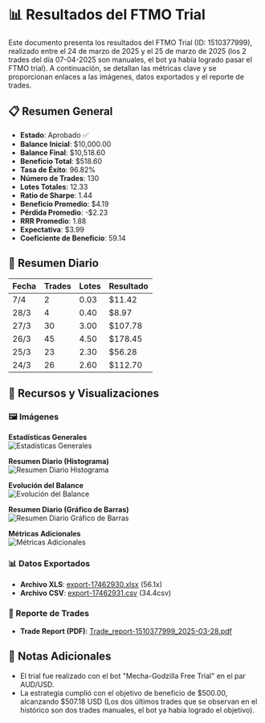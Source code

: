 # 📊 Resultados del FTMO Trial

Este documento presenta los resultados del FTMO Trial (ID: 1510377999), realizado entre el 24 de marzo de 2025 y el 25 de marzo de 2025 (los 2 trades del día 07-04-2025 son manuales, el bot ya había logrado pasar el FTMO trial). A continuación, se detallan las métricas clave y se proporcionan enlaces a las imágenes, datos exportados y el reporte de trades.

## 📋 Resumen General
- **Estado**: Aprobado ✅
- **Balance Inicial**: $10,000.00
- **Balance Final**: $10,518.60
- **Beneficio Total**: $518.60
- **Tasa de Éxito**: 96.82%
- **Número de Trades**: 130
- **Lotes Totales**: 12.33
- **Ratio de Sharpe**: 1.44
- **Beneficio Promedio**: $4.19
- **Pérdida Promedio**: -$2.23
- **RRR Promedio**: 1.88
- **Expectativa**: $3.99
- **Coeficiente de Beneficio**: 59.14

## 📅 Resumen Diario
| Fecha   | Trades | Lotes | Resultado  |
|---------|--------|-------|------------|
| 7/4     | 2      | 0.03  | $11.42     |
| 28/3    | 4      | 0.40  | $8.97      |
| 27/3    | 30     | 3.00  | $107.78    |
| 26/3    | 45     | 4.50  | $178.45    |
| 25/3    | 23     | 2.30  | $56.28     |
| 24/3    | 26     | 2.60  | $112.70    |

## 📁 Recursos y Visualizaciones
### 🖼️ Imágenes
**Estadísticas Generales**  
![Estadísticas Generales](03.png)

**Resumen Diario (Histograma)**  
![Resumen Diario Histograma](04.png)

**Evolución del Balance**  
![Evolución del Balance](05.png)

**Resumen Diario (Gráfico de Barras)**  
![Resumen Diario Gráfico de Barras](06.png)

**Métricas Adicionales**  
![Métricas Adicionales](07.png)

### 📊 Datos Exportados
- **Archivo XLS**: [export-17462930.xlsx](export-17462930.xlsx) (56.1x)
- **Archivo CSV**: [export-17462931.csv](export-17462931.csv) (34.4csv)

### 📜 Reporte de Trades
- **Trade Report (PDF)**: [Trade_report-1510377999_2025-03-28.pdf](Trade_report-1510377999_2025-03-28.pdf)

## 📝 Notas Adicionales
- El trial fue realizado con el bot "Mecha-Godzilla Free Trial" en el par AUD/USD.
- La estrategia cumplió con el objetivo de beneficio de $500.00, alcanzando $507.18 USD (Los dos últimos trades que se observan en el histórico son dos trades manuales, el bot ya había logrado el objetivo).